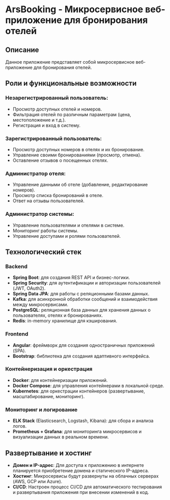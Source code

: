 # ArsBooking - Микросервисное веб-приложение для бронирования отелей

## Описание
Данное приложение представляет собой микросервисное веб-приложение для бронирования отелей.

## Роли и функциональные возможности

### Незарегистрированный пользователь:
- Просмотр доступных отелей и номеров.
- Фильтрация отелей по различным параметрам (цена, местоположение и т.д.).
- Регистрация и вход в систему.

### Зарегистрированный пользователь:
- Просмотр доступных номеров в отелях и их бронирование.
- Управление своими бронированиями (просмотр, отмена).
- Оставление отзывов о посещенных отелях.

### Администратор отеля:
- Управление данными об отеле (добавление, редактирование номеров).
- Просмотр списка бронирований в отеле.
- Ответ на отзывы пользователей.

### Администратор системы:
- Управление пользователями и отелями в системе.
- Мониторинг работы системы.
- Управление доступами и ролями пользователей.

## Технологический стек

### Backend
- **Spring Boot**: для создания REST API и бизнес-логики.
- **Spring Security**: для аутентификации и авторизации пользователей (JWT, OAuth2).
- **Spring Data JPA**: для работы с реляционными базами данных.
- **Kafka**: для асинхронной обработки сообщений и взаимодействия между микросервисами.
- **PostgreSQL**: реляционная база данных для хранения данных о пользователях, отелях и бронированиях.
- **Redis**: in-memory хранилище для кэширования.

### Frontend
- **Angular**: фреймворк для создания одностраничных приложений (SPA).
- **Bootstrap**: библиотека для создания адаптивного интерфейса.

### Контейнеризация и оркестрация
- **Docker**: для контейнеризации приложений.
- **Docker Compose**: для управления контейнерами в локальной среде.
- **Kubernetes**: для оркестрации контейнеров (развертывание, масштабирование, мониторинг).

### Мониторинг и логирование
- **ELK Stack** (Elasticsearch, Logstash, Kibana): для сбора и анализа логов.
- **Prometheus + Grafana**: для мониторинга микросервисов и визуализации данных в реальном времени.

## Развертывание и хостинг
- **Домен и IP-адрес**: Для доступа к приложению в интернете планируется приобретение домена и статического IP-адреса.
- **Хостинг**: Микросервисы будут развернуты на облачных серверах (AWS, GCP или Azure).
- **CI/CD**: Настроен процесс CI/CD для автоматического тестирования и развертывания приложения при внесении изменений в код.


